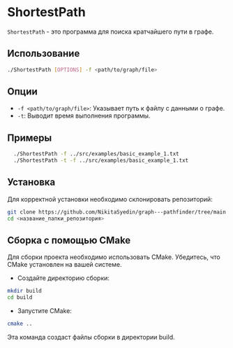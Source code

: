 # ShortestPath

`ShortestPath` - это программа для поиска кратчайшего пути в графе.

## Использование

```bash
./ShortestPath [OPTIONS] -f <path/to/graph/file>
```

## Опции
* ```-f <path/to/graph/file>```: Указывает путь к файлу с данными о графе.
* ```-t```: Выводит время выполнения программы.
## Примеры

```bash
  ./ShortestPath -f ../src/examples/basic_example_1.txt
  ./ShortestPath -t -f ../src/examples/basic_example_1.txt
```  
## Установка

Для корректной установки необходимо склонировать репозиторий:

```bash
git clone https://github.com/NikitaSyedin/graph---pathfinder/tree/main
cd <название_папки_репозитория>
```

## Сборка с помощью CMake

Для сборки проекта необходимо использовать CMake. Убедитесь, что CMake установлен на вашей системе.

* Создайте директорию сборки:
```bash
mkdir build
cd build
```

* Запустите CMake:
```bash
cmake ..
```

Эта команда создаст файлы сборки в директории build.
